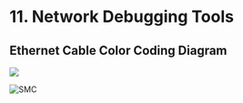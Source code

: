 # 11. Network Debugging Tools

## Ethernet Cable Color Coding Diagram

![](https://i.pinimg.com/474x/6d/0a/4c/6d0a4cb85e866ba9c4186a18cab154de.jpg)

![SMC](https://img.shields.io/badge/Picture%20courtesy-pinterest-12B0E8)
